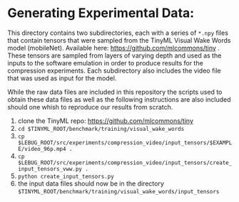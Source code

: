# Generating Experimental Data:

This directory contains two subdirectories, each with a series of `*.npy` files
that contain tensors that were sampled from the TinyML Visual Wake Words model
(mobileNet). Available here: https://github.com/mlcommons/tiny . These tensors
are sampled from layers of varying depth and used as the inputs to the software
emulation in order to produce results for the compression experiments. Each
subdirectory also includes the video file that was used as input for the model.

While the raw data files are included in this repository the scripts used to obtain
these data files as well as the following instructions are also included should
one whish to reproduce our results from scratch.

1. clone the TinyML repo: https://github.com/mlcommons/tiny
2. `cd $TINYML_ROOT/benchmark/training/visual_wake_words`
3. `cp $LEBUG_ROOT/src/experiments/compression_video/input_tensors/$EXAMPLE/video_96p.mp4 .`
3. `cp $LEBUG_ROOT/src/experiments/compression_video/input_tensors/create_input_tensors_vww.py .`
4. `python create_input_tensors.py`
5. the input data files should now be in the directory
   `$TINYML_ROOT/benchmark/training/visual_wake_words/input_tensors`
